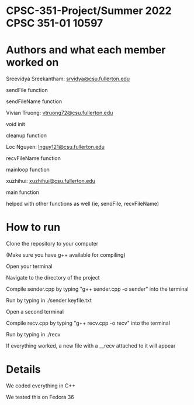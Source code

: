 # CPSC-351-Project/Summer 2022 CPSC 351-01 10597

# Authors and what each member worked on
Sreevidya Sreekantham: srvidya@csu.fullerton.edu

sendFile function

sendFileName function

Vivian Truong: vtruong72@csu.fullerton.edu

void init

cleanup function

Loc Nguyen: lnguy121@csu.fullerton.edu

recvFileName function

mainloop function

xuzhihui: xuzhihui@csu.fullerton.edu

main function

helped with other functions as well (ie, sendFile, recvFileName)

# How to run
Clone the repository to your computer

(Make sure you have g++ available for compiling)

Open your terminal

Navigate to the directory of the project

Compile sender.cpp by typing "g++ sender.cpp -o sender" into the terminal

Run by typing in ./sender keyfile.txt

Open a second terminal

Compile recv.cpp by typing "g++ recv.cpp -o recv" into the terminal

Run by typing in ./recv

If everything worked, a new file with a __recv attached to it will appear



# Details
We coded everything in C++

We tested this on Fedora 36
